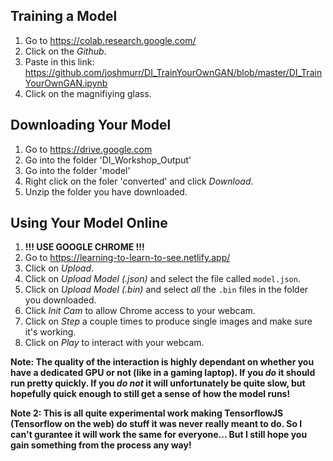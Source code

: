 ## Training a Model

1. Go to  https://colab.research.google.com/
2. Click on the _Github_.
3. Paste in this link: https://github.com/joshmurr/DI_TrainYourOwnGAN/blob/master/DI_TrainYourOwnGAN.ipynb
4. Click on the magnifiying glass.

## Downloading Your Model

1. Go to https://drive.google.com
2. Go into the folder 'DI_Workshop_Output'
3. Go into the folder 'model'
4. Right click on the foler 'converted' and click _Download_.
5. Unzip the folder you have downloaded.


## Using Your Model Online

1. __!!! USE GOOGLE CHROME !!!__
2. Go to https://learning-to-learn-to-see.netlify.app/
3. Click on _Upload_.
4. Click on _Upload Model (.json)_ and select the file called `model.json`.
5. Click on _Upload Model (.bin)_ and select _all_ the `.bin` files in the folder you downloaded.
6. Click _Init Cam_ to allow Chrome access to your webcam.
7. Click on _Step_ a couple times to produce single images and make sure it's working.
8. Click on _Play_ to interact with your webcam.

__Note: The quality of the interaction is highly dependant on whether you have a dedicated GPU or not (like in a gaming laptop). If you _do_ it should run pretty quickly. If you _do not_ it will unfortunately be quite slow, but hopefully quick enough to still get a sense of how the model runs!__

__Note 2: This is all quite experimental work making TensorflowJS (Tensorflow on the web) do stuff it was never really meant to do. So I can't gurantee it will work the same for everyone... But I still hope you gain something from the process any way!__

